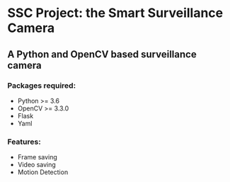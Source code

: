 # SSC Project: the Smart Surveillance Camera
## A Python and OpenCV based surveillance camera

### Packages required:
* Python >= 3.6
* OpenCV >= 3.3.0
* Flask
* Yaml

### Features:
* Frame saving
* Video saving
* Motion Detection